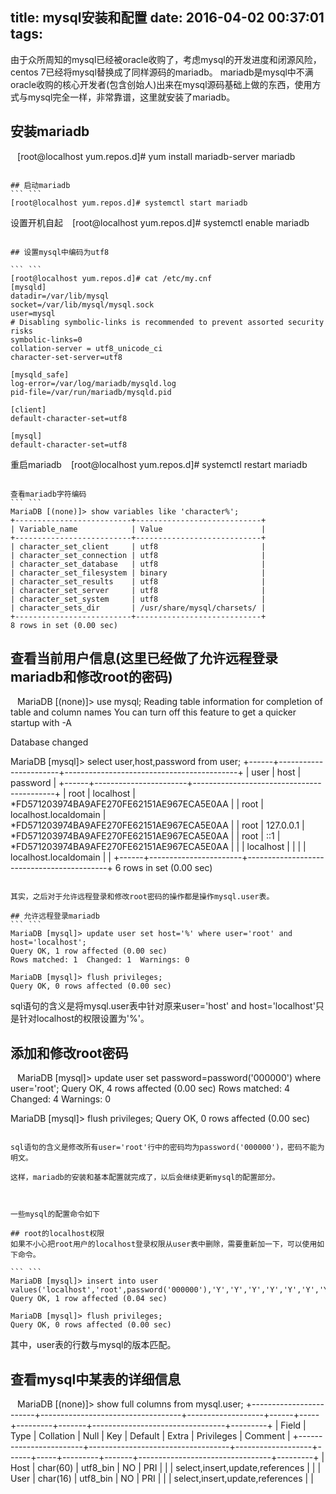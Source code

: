 title: mysql安装和配置
date: 2016-04-02 00:37:01
tags:
---

由于众所周知的mysql已经被oracle收购了，考虑mysql的开发进度和闭源风险，centos 7已经将mysql替换成了同样源码的mariadb。
mariadb是mysql中不满oracle收购的核心开发者(包含创始人)出来在mysql源码基础上做的东西，使用方式与mysql完全一样，非常靠谱，这里就安装了mariadb。

<!-- more -->

## 安装mariadb
``` ```
[root@localhost yum.repos.d]# yum install mariadb-server mariadb
```

## 启动mariadb
``` ```
[root@localhost yum.repos.d]# systemctl start mariadb
```

设置开机自起
``` ```
[root@localhost yum.repos.d]# systemctl enable mariadb
```

## 设置mysql中编码为utf8

``` ```
[root@localhost yum.repos.d]# cat /etc/my.cnf
[mysqld]
datadir=/var/lib/mysql
socket=/var/lib/mysql/mysql.sock
user=mysql
# Disabling symbolic-links is recommended to prevent assorted security risks
symbolic-links=0
collation-server = utf8_unicode_ci
character-set-server=utf8

[mysqld_safe]
log-error=/var/log/mariadb/mysqld.log
pid-file=/var/run/mariadb/mysqld.pid

[client]
default-character-set=utf8

[mysql]
default-character-set=utf8
```

重启mariadb
``` ```
[root@localhost yum.repos.d]# systemctl restart mariadb
```

查看mariadb字符编码
``` ```
MariaDB [(none)]> show variables like 'character%';
+--------------------------+----------------------------+
| Variable_name            | Value                      |
+--------------------------+----------------------------+
| character_set_client     | utf8                       |
| character_set_connection | utf8                       |
| character_set_database   | utf8                       |
| character_set_filesystem | binary                     |
| character_set_results    | utf8                       |
| character_set_server     | utf8                       |
| character_set_system     | utf8                       |
| character_sets_dir       | /usr/share/mysql/charsets/ |
+--------------------------+----------------------------+
8 rows in set (0.00 sec)
```

## 查看当前用户信息(这里已经做了允许远程登录mariadb和修改root的密码)
``` ```
MariaDB [(none)]> use mysql;
Reading table information for completion of table and column names
You can turn off this feature to get a quicker startup with -A

Database changed

MariaDB [mysql]> select user,host,password from user;
+------+-----------------------+-------------------------------------------+
| user | host                  | password                                  |
+------+-----------------------+-------------------------------------------+
| root | localhost             | *FD571203974BA9AFE270FE62151AE967ECA5E0AA |
| root | localhost.localdomain | *FD571203974BA9AFE270FE62151AE967ECA5E0AA |
| root | 127.0.0.1             | *FD571203974BA9AFE270FE62151AE967ECA5E0AA |
| root | ::1                   | *FD571203974BA9AFE270FE62151AE967ECA5E0AA |
|      | localhost             |                                           |
|      | localhost.localdomain |                                           |
+------+-----------------------+-------------------------------------------+
6 rows in set (0.00 sec)

```

其实，之后对于允许远程登录和修改root密码的操作都是操作mysql.user表。

## 允许远程登录mariadb
``` ```
MariaDB [mysql]> update user set host='%' where user='root' and host='localhost';
Query OK, 1 row affected (0.00 sec)
Rows matched: 1  Changed: 1  Warnings: 0

MariaDB [mysql]> flush privileges;
Query OK, 0 rows affected (0.00 sec)

```

sql语句的含义是将mysql.user表中针对原来user='host' and host='localhost'只是针对localhost的权限设置为'%'。

## 添加和修改root密码

``` ```
MariaDB [mysql]> update user set password=password('000000') where user='root';
Query OK, 4 rows affected (0.00 sec)
Rows matched: 4  Changed: 4  Warnings: 0

MariaDB [mysql]> flush privileges;
Query OK, 0 rows affected (0.00 sec)

```

sql语句的含义是修改所有user='root'行中的密码均为password('000000')，密码不能为明文。

这样，mariadb的安装和基本配置就完成了，以后会继续更新mysql的配置部分。



一些mysql的配置命令如下

## root的localhost权限
如果不小心把root用户的localhost登录权限从user表中删除，需要重新加一下，可以使用如下命令。

``` ```
MariaDB [mysql]> insert into user values('localhost','root',password('000000'),'Y','Y','Y','Y','Y','Y','Y','Y','Y','Y','Y','Y','Y','Y','Y','Y','Y','Y','Y','Y','Y','Y','Y','Y','Y','Y','Y','Y','Y','','','','',0,0,0,0,'','');
Query OK, 1 row affected (0.04 sec)

MariaDB [mysql]> flush privileges;
Query OK, 0 rows affected (0.00 sec)

```

其中，user表的行数与mysql的版本匹配。

## 查看mysql中某表的详细信息

``` ```
MariaDB [(none)]> show full columns from mysql.user;
+------------------------+-----------------------------------+-------------------+------+-----+---------+-------+---------------------------------+---------+
| Field                  | Type                              | Collation         | Null | Key | Default | Extra | Privileges                      | Comment |
+------------------------+-----------------------------------+-------------------+------+-----+---------+-------+---------------------------------+---------+
| Host                   | char(60)                          | utf8_bin          | NO   | PRI |         |       | select,insert,update,references |         |
| User                   | char(16)                          | utf8_bin          | NO   | PRI |         |       | select,insert,update,references |         |

```


